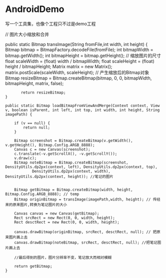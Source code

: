 # AndroidDemo
写一个工具集，也像个工程只不过是demo工程



// 图片大小缩放和合并


public static Bitmap transImage(String fromFile,int width, int height)
    {
            Bitmap bitmap = BitmapFactory.decodeFile(fromFile);
            int bitmapWidth = bitmap.getWidth();
            int bitmapHeight = bitmap.getHeight();
            // 缩放图片的尺寸
            float scaleWidth = (float) width / bitmapWidth;
            float scaleHeight = (float) height / bitmapHeight;
            Matrix matrix = new Matrix();
            matrix.postScale(scaleWidth, scaleHeight);
            // 产生缩放后的Bitmap对象
            Bitmap resizeBitmap = Bitmap.createBitmap(bitmap, 0, 0, bitmapWidth, bitmapHeight, matrix, false);

           return resizeBitmap;
    }

    public static Bitmap loadBitmapFromViewAndMerge(Context context, View v, boolean isParent, int left, int top, int width, int height, String imagePath) {

        if (v == null) {
            return null;
        }

        Bitmap screenshot = Bitmap.createBitmap(v.getWidth(), v.getHeight(), Bitmap.Config.ARGB_8888);
        Canvas c = new Canvas(screenshot);
        c.translate(-v.getScrollX(), -v.getScrollY());
        v.draw(c);
        Bitmap noteBitmap = Bitmap.createBitmap(screenshot, DensityUtils.dp2px(context, left), DensityUtils.dp2px(context, top),
                DensityUtils.dp2px(context, width), DensityUtils.dp2px(context, height)); //笔记的图片
        

        Bitmap getBitmap = Bitmap.createBitmap(width, height, Bitmap.Config.ARGB_8888); // temp
        Bitmap originBitmap = transImage(imagePath,width, height); // 传经来的原来图片,转换为笔记图片的大小

        Canvas canvas = new Canvas(getBitmap);
        Rect srcRect = new Rect(0, 0, width, height);
        Rect desctRect = new Rect(0, 0, width, height);
        
        canvas.drawBitmap(originBitmap, srcRect, desctRect, null); // 把原来图片画上去
        canvas.drawBitmap(noteBitmap, srcRect, desctRect, null); //把笔记图片画上去

        //最后得到的图片，图片分辨率不变，笔记放大而相对模糊

        return getBitmap;
    }
